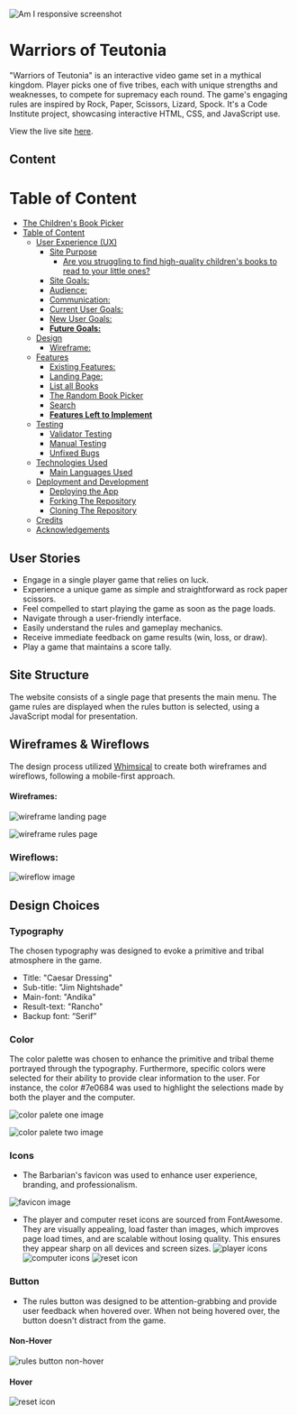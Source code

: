 ![Am I responsive screenshot](assets/images/i_am_responsive_screenshot.webp)

# Warriors of Teutonia

"Warriors of Teutonia" is an interactive video game set in a mythical kingdom. Player picks  one of five tribes, each with unique strengths and weaknesses, to compete for supremacy each round. The game's engaging rules are inspired by Rock, Paper, Scissors, Lizard, Spock. It's a Code Institute project, showcasing interactive HTML, CSS, and JavaScript use.

View the live site [here](https://blignaut24.github.io/warriors_of_teutonia/).

## Content
# Table of Content

- [The Children's Book Picker](#the-childrens-book-picker)
- [Table of Content](#table-of-content)
  - [User Experience (UX)](#user-experience-ux)
    - [Site Purpose](#site-purpose)
      - [Are you struggling to find high-quality children's books to read to your little ones?](#are-you-struggling-to-find-high-quality-childrens-books-to-read-to-your-little-ones)
    - [Site Goals:](#site-goals)
    - [Audience:](#audience)
    - [Communication:](#communication)
    - [Current User Goals:](#current-user-goals)
    - [New User Goals:](#new-user-goals)
    - [**Future Goals:**](#future-goals)
  - [Design](#design)
    - [Wireframe:](#wireframe)
  - [Features](#features)
    - [Existing Features:](#existing-features)
    - [Landing Page:](#landing-page)
    - [List all Books](#list-all-books)
    - [The Random Book Picker](#the-random-book-picker)
    - [Search](#search)
    - [**Features Left to Implement**](#features-left-to-implement)
  - [Testing](#testing)
    - [Validator Testing](#validator-testing)
    - [Manual Testing](#manual-testing)
    - [Unfixed Bugs](#unfixed-bugs)
  - [Technologies Used](#technologies-used)
    - [Main Languages Used](#main-languages-used)
  - [Deployment and Development](#deployment-and-development)
    - [Deploying the App](#deploying-the-app)
    - [Forking The Repository](#forking-the-repository)
    - [Cloning The Repository](#cloning-the-repository)
  - [Credits](#credits)
  - [Acknowledgements](#acknowledgements)



## User Stories

- Engage in a single player game that relies on luck.
- Experience a unique game as simple and straightforward as rock paper scissors.
- Feel compelled to start playing the game as soon as the page loads.
- Navigate through a user-friendly interface.
- Easily understand the rules and gameplay mechanics.
- Receive immediate feedback on game results (win, loss, or draw).
- Play a game that maintains a score tally.

## Site Structure

The website consists of a single page that presents the main menu. The game rules are displayed when the rules button is selected, using a JavaScript modal for presentation.

## Wireframes & Wireflows

The design process utilized [Whimsical](https://whimsical.com/home) to create both wireframes and wireflows, following a mobile-first approach.

#### Wireframes:
![wireframe landing page](assets/images/wireframe_landing_page.webp)

![wireframe rules page](assets/images/wireframe_rules_page.webp)

### Wireflows:
![wireflow image](assets/images/wireflow.webp)

## Design Choices

### Typography

The chosen typography was designed to evoke a primitive and tribal atmosphere in the game.

- Title: "Caesar Dressing"
- Sub-title: "Jim Nightshade"
- Main-font: "Andika"
- Result-text: "Rancho"
- Backup font: “Serif”

### Color

The color palette was chosen to enhance the primitive and tribal theme portrayed through the typography. Furthermore, specific colors were selected for their ability to provide clear information to the user. For instance, the color #7e0684 was used to highlight the selections made by both the player and the computer.

![color palete one image](assets/images/color_palete_one.webp)

![color palete two image](assets/images/color_palete_two.webp)

### Icons

- The Barbarian's favicon was used to enhance user experience, branding, and professionalism.

![favicon image](assets/images/favicon_barbarian.webp)

- The player and computer reset icons are sourced from FontAwesome. They are visually appealing, load faster than images, which improves page load times, and are scalable without losing quality. This ensures they appear sharp on all devices and screen sizes.
![player icons](assets/images/player_icons_screenshot.png)
![computer icons](assets/images/computer_icons_screenshot.png)
![reset icon](assets/images/reset_icon_screenshot.png)

### Button

- The rules button was designed to be attention-grabbing and provide user feedback when hovered over. When not being hovered over, the button doesn't distract from the game.

#### 	Non-Hover
![rules button non-hover](assets/images/rule_button.png)

#### 	Hover
![reset icon](assets/images/rules_hover_button.png)
